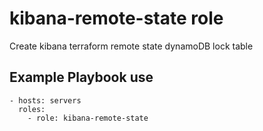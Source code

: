 kibana-remote-state role
========================

Create kibana terraform remote state dynamoDB lock table

Example Playbook use
--------------------
    - hosts: servers
      roles:
        - role: kibana-remote-state

